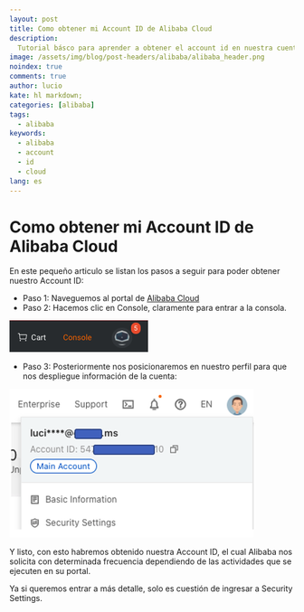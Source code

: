 ```yaml
---
layout: post
title: Como obtener mi Account ID de Alibaba Cloud
description:
  Tutorial básco para aprender a obtener el account id en nuestra cuenta de Alibaba Cloud.
image: /assets/img/blog/post-headers/alibaba/alibaba_header.png
noindex: true
comments: true
author: lucio
kate: hl markdown;
categories: [alibaba]
tags:
  - alibaba
keywords:
  - alibaba
  - account
  - id
  - cloud
lang: es
---
```


# Como obtener mi Account ID de Alibaba Cloud

En este pequeño articulo se listan los pasos a seguir para poder obtener nuestro Account ID:

- Paso 1: Naveguemos al portal de [Alibaba Cloud](https://account.alibabacloud.com/)
- Paso 2: Hacemos clic en Console, claramente para entrar a la consola.

![image](/assets/img/blog/tutorials/alibaba/account_id/console.png)

- Paso 3: Posteriormente nos posicionaremos en nuestro perfil para que nos despliegue información de la cuenta:

![image](/assets/img/blog/tutorials/alibaba/account_id/account.png)

Y listo, con esto habremos obtenido nuestra Account ID, el cual Alibaba nos solicita con determinada frecuencia dependiendo de las actividades que se ejecuten en su portal.

Ya si queremos entrar a más detalle, solo es cuestión de ingresar a Security Settings.
